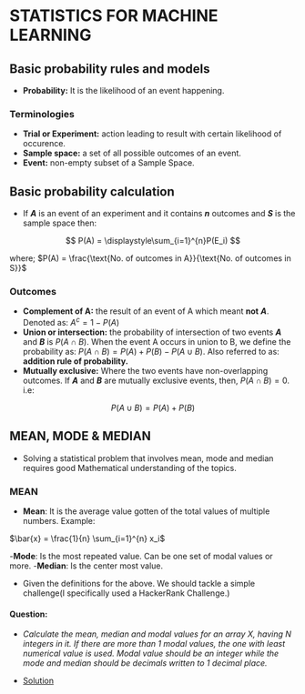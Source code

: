 # STATISTICS FOR MACHINE LEARNING

## Basic probability rules and models

- **Probability:** It is the likelihood of an event happening.

### Terminologies

- **Trial or Experiment:** action leading to result with certain likelihood of occurence.
- **Sample space:** a set of all possible outcomes of an event.
- **Event:** non-empty subset of a Sample Space.

## Basic probability calculation

- If ***A*** is an event of an experiment and it contains ***n*** outcomes and ***S*** is the sample space then:

$$
P(A) = \displaystyle\sum_{i=1}^{n}P(E_i)
$$

where;
$P(A) = \frac{\text{No. of outcomes in A}}{\text{No. of outcomes in S}}$

### Outcomes

- **Complement of A:**  the result of an event of A which meant **not** ***A***. Denoted as:
${A}^{c} = 1 - {P(A)}$
- **Union or intersection:** the probability of intersection of two events ***A*** and ***B*** is $P(A \cap B)$. When the event A occurs in union to B, we define the probability as: $P(A \cap B) = P(A) + P(B) - P(A \cup B)$. Also referred to as: **addition rule of probability.**
- **Mutually exclusive:** Where the two events have non-overlapping outcomes.  If ***A*** and ***B*** are mutually exclusive events, then, $P(A \cap B) = 0$. i.e:

$$
P(A \cup B) = P(A)  + P(B)
$$

## MEAN, MODE & MEDIAN

- Solving a statistical problem that involves mean, mode and median requires good Mathematical understanding of the topics.

### MEAN

- **Mean**: It is the average value gotten of the total values of multiple numbers. Example:

$\bar{x} = \frac{1}{n} \sum_{i=1}^{n} x_i$

-**Mode**: Is the most repeated value. Can be one set of modal values or more.
-**Median**: Is the center most value.

- Given the definitions for the above. We should tackle a simple challenge(I specifically used a HackerRank Challenge.)

#### Question:

- _Calculate the mean, median and modal values for an array X, having N integers in it. If there are more than 1 modal values, the one with least numerical value is used. Modal value should be an integer while the mode and median should be decimals written to 1 decimal place._

- [Solution](mean_median_mode.c)
